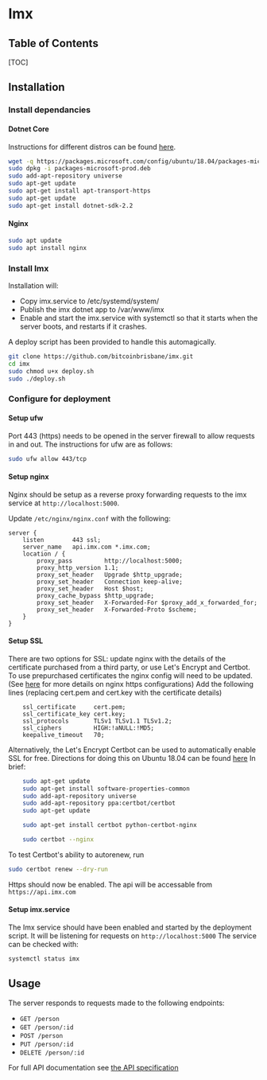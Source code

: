 # Imx

## Table of Contents
[TOC]

## Installation

### Install dependancies
#### Dotnet Core
Instructions for different distros can be found [here](https://dotnet.microsoft.com/download/linux-package-manager/ubuntu18-04/sdk-current).
```bash
wget -q https://packages.microsoft.com/config/ubuntu/18.04/packages-microsoft-prod.deb -O packages-microsoft-prod.deb
sudo dpkg -i packages-microsoft-prod.deb
sudo add-apt-repository universe
sudo apt-get update
sudo apt-get install apt-transport-https
sudo apt-get update
sudo apt-get install dotnet-sdk-2.2
```
#### Nginx

```bash
sudo apt update
sudo apt install nginx
```
### Install Imx
Installation will:
* Copy imx.service to /etc/systemd/system/
* Publish the imx dotnet app to /var/www/imx
* Enable and start the imx.service with systemctl so that it starts when the server boots, and restarts if it crashes.

A deploy script has been provided to handle this automagically.

```bash
git clone https://github.com/bitcoinbrisbane/imx.git
cd imx
sudo chmod u+x deploy.sh
sudo ./deploy.sh
```

### Configure for deployment
#### Setup ufw
Port 443 (https) needs to be opened in the server firewall to allow requests in and out. The instructions for ufw are as follows:
```bash
sudo ufw allow 443/tcp
```

#### Setup nginx
Nginx should be setup as a reverse proxy forwarding requests to the imx service at `http://localhost:5000`.

Update `/etc/nginx/nginx.conf` with the following:
```
server {
    listen        443 ssl;
    server_name   api.imx.com *.imx.com;
    location / {
        proxy_pass         http://localhost:5000;
        proxy_http_version 1.1;
        proxy_set_header   Upgrade $http_upgrade;
        proxy_set_header   Connection keep-alive;
        proxy_set_header   Host $host;
        proxy_cache_bypass $http_upgrade;
        proxy_set_header   X-Forwarded-For $proxy_add_x_forwarded_for;
        proxy_set_header   X-Forwarded-Proto $scheme;
    }
}
```

#### Setup SSL
There are two options for SSL: update nginx with the details of the certificate purchased from a third party, or use Let's Encrypt and Certbot.
To use prepurchased certificates the nginx config will need to be updated. (See [here](http://nginx.org/en/docs/http/configuring_https_servers.html) for more details on nginx https configurations)
Add the following lines (replacing cert.pem and cert.key with the certificate details)
```
    ssl_certificate     cert.pem;
    ssl_certificate_key cert.key;
    ssl_protocols       TLSv1 TLSv1.1 TLSv1.2;
    ssl_ciphers         HIGH:!aNULL:!MD5;
    keepalive_timeout   70;
```

Alternatively, the Let's Encrypt Certbot can be used to automatically enable SSL for free. Directions for doing this on Ubuntu 18.04 can be found [here](https://certbot.eff.org/lets-encrypt/ubuntubionic-nginx)
In brief:
```bash
    sudo apt-get update
    sudo apt-get install software-properties-common
    sudo add-apt-repository universe
    sudo add-apt-repository ppa:certbot/certbot
    sudo apt-get update

    sudo apt-get install certbot python-certbot-nginx 

    sudo certbot --nginx
```
To test Certbot's ability to autorenew, run
```bash
sudo certbot renew --dry-run
```
 Https should now be enabled. The api will be accessable from `https://api.imx.com`

#### Setup imx.service
The Imx service should have been enabled and started by the deployment script. It will be listening for requests on `http://localhost:5000` The service can be checked with:
```bash
systemctl status imx
```
## Usage
The server responds to requests made to the following endpoints:
* `GET /person`
* `GET /person/:id`
* `POST /person`
* `PUT /person/:id`
* `DELETE /person/:id`

For full API documentation see [the API specification](api-doc.md)
